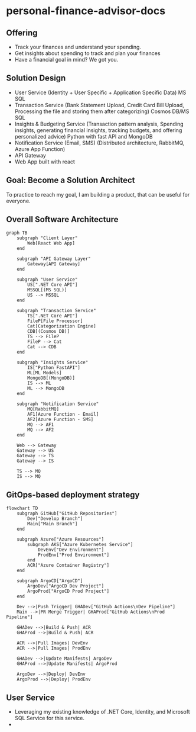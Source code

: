 # personal-finance-advisor-docs

## Offering
- Track your finances and understand your spending.
- Get insights about spending to track and plan your finances
- Have a financial goal in mind? We got you.

## Solution Design
- User Service (Identity + User Specific + Application Specific Data) MS SQL
- Transaction Service (Bank Statement Upload, Credit Card Bill Upload, Processing the file and storing them after categorizing) Cosmos DB/MS SQL
- Insights & Budgeting Service (Transaction pattern analysis, Spending insights, generating financial insights, tracking budgets, and offering personalized advice) Python with fast API and MongoDB
- Notification Service (Email, SMS) (Distributed architecture, RabbitMQ, Azure App Function)
- API Gateway
- Web App built with react

## Goal: Become a Solution Architect
To practice to reach my goal, I am building a product, that can be useful for everyone.

## Overall Software Architecture
````mermaid
graph TB
    subgraph "Client Layer"
        Web[React Web App]
    end

    subgraph "API Gateway Layer"
        Gateway[API Gateway]
    end

    subgraph "User Service"
        US[".NET Core API"]
        MSSQL[(MS SQL)]
        US --> MSSQL
    end

    subgraph "Transaction Service"
        TS[".NET Core API"]
        FileP[File Processor]
        Cat[Categorization Engine]
        CDB[(Cosmos DB)]
        TS --> FileP
        FileP --> Cat
        Cat --> CDB
    end

    subgraph "Insights Service"
        IS["Python FastAPI"]
        ML[ML Models]
        MongoDB[(MongoDB)]
        IS --> ML
        ML --> MongoDB
    end

    subgraph "Notification Service"
        MQ[RabbitMQ]
        AF1[Azure Function - Email]
        AF2[Azure Function - SMS]
        MQ --> AF1
        MQ --> AF2
    end

    Web --> Gateway
    Gateway --> US
    Gateway --> TS
    Gateway --> IS
    
    TS --> MQ
    IS --> MQ
````

## GitOps-based deployment strategy
````mermaid
flowchart TD
    subgraph GitHub["GitHub Repositories"]
        Dev["Develop Branch"]
        Main["Main Branch"]
    end
    
    subgraph Azure["Azure Resources"]
        subgraph AKS["Azure Kubernetes Service"]
            DevEnv["Dev Environment"]
            ProdEnv["Prod Environment"]
        end
        ACR["Azure Container Registry"]
    end
    
    subgraph ArgoCD["ArgoCD"]
        ArgoDev["ArgoCD Dev Project"]
        ArgoProd["ArgoCD Prod Project"]
    end
    
    Dev -->|Push Trigger| GHADev["GitHub Actions\nDev Pipeline"]
    Main -->|PR Merge Trigger| GHAProd["GitHub Actions\nProd Pipeline"]
    
    GHADev -->|Build & Push| ACR
    GHAProd -->|Build & Push| ACR
    
    ACR -->|Pull Images| DevEnv
    ACR -->|Pull Images| ProdEnv
    
    GHADev -->|Update Manifests| ArgoDev
    GHAProd -->|Update Manifests| ArgoProd
    
    ArgoDev -->|Deploy| DevEnv
    ArgoProd -->|Deploy| ProdEnv
````

## User Service
- Leveraging my existing knowledge of .NET Core, Identity, and Microsoft SQL Service for this service.
- 
